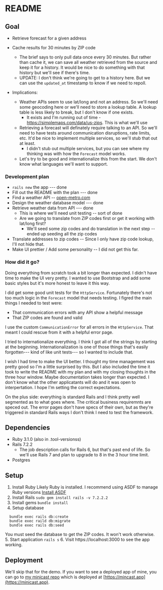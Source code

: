 # README

## Goal

* Retrieve forecast for a given address
* Cache results for 30 minutes by ZIP code
  * The brief says to only pull data once every 30 minutes.  But rather than cache it, we can save all weather retrieved from the source and keep it for a history. It would be nice to do something with that history but we'll see if there's time.
  * UPDATE: I don't think we're going to get to a history here.  But we can use the `updated_at` timestamp to know if we need to repoll.


* Implications:
  * Weather APIs seem to use lat/long and not an address.  So we'll need some geocoding here or we'll need to store a lookup table.  A lookup table is less likely to break, but I don't know if one exists.
    * It exists and I'm running out of time - https://simplemaps.com/data/us-zips. This is what we'll use
  * Retrieving a forecast will definately require talking to an API.  So we'll need to have tests around communication disruptions, rate limits, etc.  It'd be nice to implement multiple services, so we'll stub that out at least.
    * I didn't stub out multiple services, but you can see where my thinking was with how the `Forecast` model works.
  * Let's try to be good and internationalize this from the start.  We don't know what languages we'll want to support.

### Development plan

* `rails new` the app --- done
* Fill out the README with the plan --- done
* Find a weather API -- [open-metro.com](https://open-meteo.com/en/docs?location_mode=csv_coordinates&current=temperature_2m,relative_humidity_2m,precipitation,apparent_temperature)
* Design the weather database model --- done
* Retrieve weather data from API --- done
  * This is where we'll need unit testing -- sort of done
  * Are we going to translate from ZIP codes first or get it working with lat/long first?
    * We'll seed some zip codes and do translation in the next step -- ended up seeding all the zip codes
* Translate addresses to zip codes -- Since I only have zip code lookup, I'll not hide that.
* Make UI prettier / Add some personality -- I did not get this far.

### How did it go?

Doing everything from scratch took a bit longer than expected.  I didn't have time to make the UI very pretty. I wanted to use Bootstrap and add some basic styles but it's more honest to leave it this way.

I did get some good unit tests for the `HttpService`.  Fortunately there's not too much logic in the `Forecast` model that needs testing. I figred the main things I needed to test were:

* That communication errors with any API show a helpful message
* That ZIP codes are found and valid

I use the custom `CommunicationError` for all errors in the `HttpService`.  That meant I could rescue from it with a helpful error page.

I tried to internationalize everything. I think I got all of the strings by starting at the beginning.  Internationalization is one of those things that's easily forgotten--- kind of like unit tests--- so I wanted to include that.

I wish I had time to make the UI better.  I thought my time management was pretty good so I'm a little surprised by this.  But I also included the time it took to write the README with my plan and with my closing thoughts in the three hour window.  Maybe documentation takes longer than expected. I don't know what the other applicatants will do and it was open to interpertation.  I hope I'm setting the correct expectations.

On the plus side: everything is standard Rails and I think pretty well segmented as to what goes where.  The critical business requiremnts are speced out.  The error pages don't have specs of their own, but as they're triggered in standard Rails ways I don't think I need to test the framework.

## Dependencies

* Ruby 3.1.0 (also in .tool-versionss)
* Rails 7.2.2
  * The job description calls for Rails 6, but that's past end of life.  So we'll use Rails 7 and plan to upgrade to 8 in the 3 hour time limit.
* Postgres

## Setup

1. Install Ruby
   Likely Ruby is installed. I recommend using ASDF to manage Ruby versions [Install ASDF](https://asdf-vm.com/guide/getting-started.html)
2. Install Rails
  `sudo gem install rails -v 7.2.2.2`
3. Install gems
  `bundle install`
4. Setup database
```
  bundle exec rails db:create
  bundle exec raild db:migrate
  bundle exec rails db:seed 
```
  You must seed the database to get the ZIP codes.  It won't work otherwise.
5. Start application
  `rails s`
6. Visit https://localhost:3000 to see the app working.

## Deployment

We'll skip that for the demo.  If you want to see a deployed app of mine, you can go to [my minicast repo](https://github.com/MMercieca/minifeed) which is deployed at [https://mincast.app](https://minicast.app).